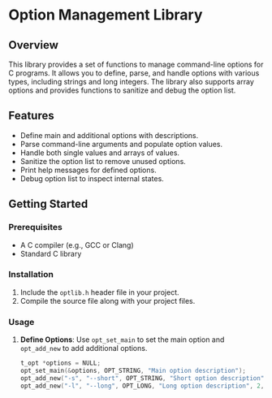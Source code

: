 # Option Management Library

## Overview

This library provides a set of functions to manage command-line options for C programs. It allows you to define, parse, and handle options with various types, including strings and long integers. The library also supports array options and provides functions to sanitize and debug the option list.

## Features

- Define main and additional options with descriptions.
- Parse command-line arguments and populate option values.
- Handle both single values and arrays of values.
- Sanitize the option list to remove unused options.
- Print help messages for defined options.
- Debug option list to inspect internal states.

## Getting Started

### Prerequisites

- A C compiler (e.g., GCC or Clang)
- Standard C library

### Installation

1. Include the `optlib.h` header file in your project.
2. Compile the source file along with your project files.

### Usage

1. **Define Options**: Use `opt_set_main` to set the main option and `opt_add_new` to add additional options.

   ```c
   t_opt *options = NULL;
   opt_set_main(&options, OPT_STRING, "Main option description");
   opt_add_new("-s", "--short", OPT_STRING, "Short option description", 1, options);
   opt_add_new("-l", "--long", OPT_LONG, "Long option description", 2, options);
